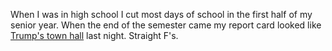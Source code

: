 When I was in high school I cut most days of school in the first half of my senior year. When the end of the semester came my report card looked like <a href="http://scripting.com/2020/10/16/142934.html?title=trumpsMagnificentShitshow">Trump's town hall</a> last night. Straight F's.
